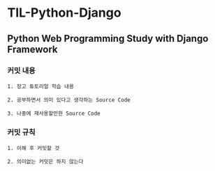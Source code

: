 TIL-Python-Django
=================

Python Web Programming Study with Django Framework
--------------------------------------------------

### 커밋 내용

```
1. 장고 튜토리얼 학습 내용

2. 공부하면서 의미 있다고 생각하는 Source Code

3. 나중에 재사용할만한 Source Code
```

### 커밋 규칙

```
1. 이해 후 커밋할 것

2. 의미없는 커밋은 하지 않는다
```
